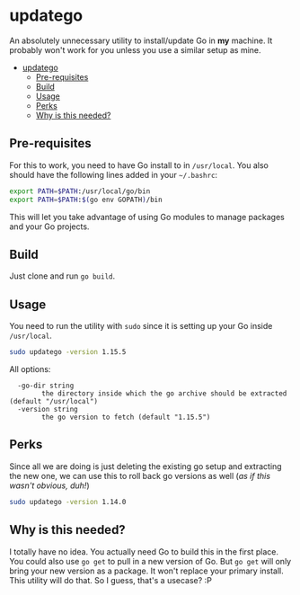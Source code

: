 # updatego

An absolutely unnecessary utility to install/update Go in **my** machine. It probably won't work for you unless you use a similar setup as mine.

- [updatego](#updatego)
  - [Pre-requisites](#pre-requisites)
  - [Build](#build)
  - [Usage](#usage)
  - [Perks](#perks)
  - [Why is this needed?](#why-is-this-needed)

## Pre-requisites

For this to work, you need to have Go install to in `/usr/local`. You also should have the following lines added in your `~/.bashrc`:

```bash
export PATH=$PATH:/usr/local/go/bin
export PATH=$PATH:$(go env GOPATH)/bin
```

This will let you take advantage of using Go modules to manage packages and your Go projects.

## Build

Just clone and run `go build`.

## Usage

You need to run the utility with `sudo` since it is setting up your Go inside `/usr/local`.

```bash
sudo updatego -version 1.15.5
```

All options:

```plaintext
  -go-dir string
        the directory inside which the go archive should be extracted (default "/usr/local")
  -version string
        the go version to fetch (default "1.15.5")
```

## Perks

Since all we are doing is just deleting the existing go setup and extracting the new one, we can use this to roll back go versions as well (_as if this wasn't obvious, duh!_)

```bash
sudo updatego -version 1.14.0
```

## Why is this needed?

I totally have no idea. You actually need Go to build this in the first place. You could also use `go get` to pull in a new version of Go. But `go get` will only bring your new version as a package. It won't replace your primary install. This utility will do that. So I guess, that's a usecase? :P
